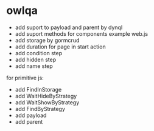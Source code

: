 # owlqa

- add suport to payload and parent by dynql
- add suport methods for components example web.js
- add storage by gormcrud
- add duration for page in start action
- add condition step
- add hidden step
- add name step

for primitive js:
- add FindInStorage
- add WaitHideByStrategy
- add WaitShowByStrategy
- add FindByStrategy
- add payload
- add parent
